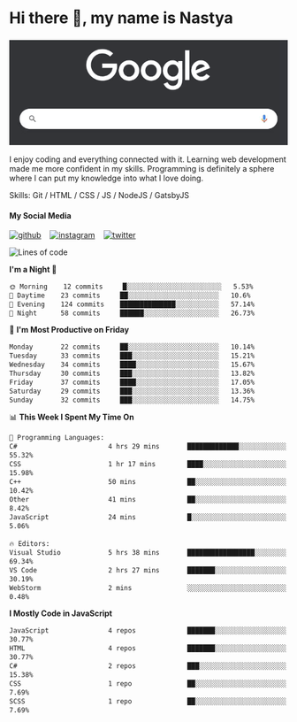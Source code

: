 # Hi there 👋, my name is Nastya
### 
[//]: # (Here may be a photo)

![Google Search](https://raw.githubusercontent.com/nastyacodes/nastyacodes/master/images/google.gif)

I enjoy coding and everything connected with it.
Learning web development made me more confident in my skills.
Programming is definitely a sphere where I can put my knowledge into what I love doing.

Skills: Git / HTML / CSS / JS / NodeJS / GatsbyJS

#### My Social Media
[<img src='images\social-media\github.ico' alt='github' height='50'>](https://github.com/nastyacodes) &nbsp;&nbsp; [<img src='images\social-media\instagram.ico' alt='instagram' height='50'>](https://www.instagram.com/nastyacodes/) &nbsp;&nbsp; [<img src='images\social-media\twitter.ico' alt='twitter' height='50'>](https://twitter.com/nastyacodes)  

<!--START_SECTION:waka-->
![Lines of code](https://img.shields.io/badge/From%20Hello%20World%20I%27ve%20Written-23039%20lines%20of%20code-blue)

**I'm a Night 🦉** 

```text
🌞 Morning    12 commits     █░░░░░░░░░░░░░░░░░░░░░░░░   5.53% 
🌆 Daytime    23 commits     ██░░░░░░░░░░░░░░░░░░░░░░░   10.6% 
🌃 Evening    124 commits    ██████████████░░░░░░░░░░░   57.14% 
🌙 Night      58 commits     ██████░░░░░░░░░░░░░░░░░░░   26.73%

```
📅 **I'm Most Productive on Friday** 

```text
Monday       22 commits     ██░░░░░░░░░░░░░░░░░░░░░░░   10.14% 
Tuesday      33 commits     ███░░░░░░░░░░░░░░░░░░░░░░   15.21% 
Wednesday    34 commits     ████░░░░░░░░░░░░░░░░░░░░░   15.67% 
Thursday     30 commits     ███░░░░░░░░░░░░░░░░░░░░░░   13.82% 
Friday       37 commits     ████░░░░░░░░░░░░░░░░░░░░░   17.05% 
Saturday     29 commits     ███░░░░░░░░░░░░░░░░░░░░░░   13.36% 
Sunday       32 commits     ███░░░░░░░░░░░░░░░░░░░░░░   14.75%

```


📊 **This Week I Spent My Time On** 

```text
💬 Programming Languages: 
C#                       4 hrs 29 mins       █████████████░░░░░░░░░░░░   55.32% 
CSS                      1 hr 17 mins        ████░░░░░░░░░░░░░░░░░░░░░   15.98% 
C++                      50 mins             ██░░░░░░░░░░░░░░░░░░░░░░░   10.42% 
Other                    41 mins             ██░░░░░░░░░░░░░░░░░░░░░░░   8.42% 
JavaScript               24 mins             █░░░░░░░░░░░░░░░░░░░░░░░░   5.06%

🔥 Editors: 
Visual Studio            5 hrs 38 mins       █████████████████░░░░░░░░   69.34% 
VS Code                  2 hrs 27 mins       ███████░░░░░░░░░░░░░░░░░░   30.19% 
WebStorm                 2 mins              ░░░░░░░░░░░░░░░░░░░░░░░░░   0.48%

```

**I Mostly Code in JavaScript** 

```text
JavaScript               4 repos             ███████░░░░░░░░░░░░░░░░░░   30.77% 
HTML                     4 repos             ███████░░░░░░░░░░░░░░░░░░   30.77% 
C#                       2 repos             ███░░░░░░░░░░░░░░░░░░░░░░   15.38% 
CSS                      1 repo              ██░░░░░░░░░░░░░░░░░░░░░░░   7.69% 
SCSS                     1 repo              ██░░░░░░░░░░░░░░░░░░░░░░░   7.69%

```



<!--END_SECTION:waka-->

<!-- [![Top Langs](https://github-readme-stats.vercel.app/api/top-langs/?username=nastyacodes&layout=compact)](https://github.com/anuraghazra/github-readme-stats)

[![willianrod's wakatime stats](https://github-readme-stats.vercel.app/api/wakatime?username=nastyacodes&layout=compact)](https://github.com/anuraghazra/github-readme-stats) -->
